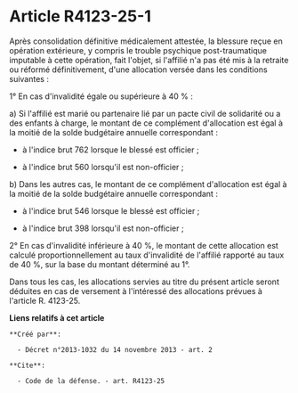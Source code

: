 # Article R4123-25-1

Après consolidation définitive médicalement attestée, la blessure reçue en opération extérieure, y compris le trouble
psychique post-traumatique imputable à cette opération, fait l'objet, si l'affilié n'a pas été mis à la retraite ou réformé
définitivement, d'une allocation versée dans les conditions suivantes : 

1° En cas d'invalidité égale ou supérieure à 40 % : 

a) Si l'affilié est marié ou partenaire lié par un pacte civil de solidarité ou a des enfants à charge, le montant de ce
complément d'allocation est égal à la moitié de la solde budgétaire annuelle correspondant :

- à l'indice brut 762 lorsque le blessé est officier ;

- à l'indice brut 560 lorsqu'il est non-officier ; 

b) Dans les autres cas, le montant de ce complément d'allocation est égal à la moitié de la solde budgétaire annuelle
correspondant :

- à l'indice brut 546 lorsque le blessé est officier ;

- à l'indice brut 398 lorsqu'il est non-officier ; 

2° En cas d'invalidité inférieure à 40 %, le montant de cette allocation est calculé proportionnellement au taux d'invalidité
de l'affilié rapporté au taux de 40 %, sur la base du montant déterminé au 1°. 

Dans tous les cas, les allocations servies au titre du présent article seront déduites en cas de versement à l'intéressé des
allocations prévues à l'article R. 4123-25.

**Liens relatifs à cet article**

	**Créé par**:

	  - Décret n°2013-1032 du 14 novembre 2013 - art. 2

	**Cite**:

	  - Code de la défense. - art. R4123-25
